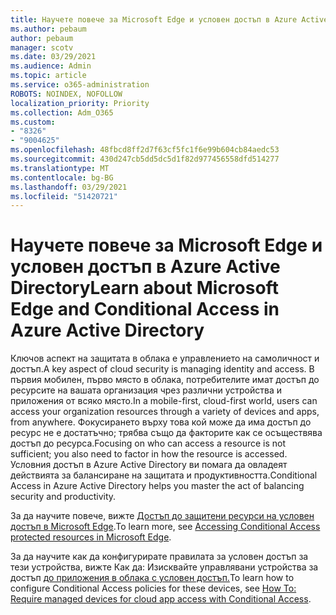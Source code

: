 ```yaml
---
title: Научете повече за Microsoft Edge и условен достъп в Azure Active Directory
ms.author: pebaum
author: pebaum
manager: scotv
ms.date: 03/29/2021
ms.audience: Admin
ms.topic: article
ms.service: o365-administration
ROBOTS: NOINDEX, NOFOLLOW
localization_priority: Priority
ms.collection: Adm_O365
ms.custom:
- "8326"
- "9004625"
ms.openlocfilehash: 48fbcd8ff2d7f63cf5fc1f6e99b604cb84aedc53
ms.sourcegitcommit: 430d247cb5dd5dc5d1f82d977456558dfd514277
ms.translationtype: MT
ms.contentlocale: bg-BG
ms.lasthandoff: 03/29/2021
ms.locfileid: "51420721"
---
```

# <a name="learn-about-microsoft-edge-and-conditional-access-in-azure-active-directory"></a><span data-ttu-id="504be-102">Научете повече за Microsoft Edge и условен достъп в Azure Active Directory</span><span class="sxs-lookup"><span data-stu-id="504be-102">Learn about Microsoft Edge and Conditional Access in Azure Active Directory</span></span>

<span data-ttu-id="504be-103">Ключов аспект на защитата в облака е управлението на самоличност и достъп.</span><span class="sxs-lookup"><span data-stu-id="504be-103">A key aspect of cloud security is managing identity and access.</span></span> <span data-ttu-id="504be-104">В първия мобилен, първо място в облака, потребителите имат достъп до ресурсите на вашата организация чрез различни устройства и приложения от всяко място.</span><span class="sxs-lookup"><span data-stu-id="504be-104">In a mobile-first, cloud-first world, users can access your organization resources through a variety of devices and apps, from anywhere.</span></span> <span data-ttu-id="504be-105">Фокусирането върху това кой може да има достъп до ресурс не е достатъчно; трябва също да факторите как се осъществява достъп до ресурса.</span><span class="sxs-lookup"><span data-stu-id="504be-105">Focusing on who can access a resource is not sufficient; you also need to factor in how the resource is accessed.</span></span> <span data-ttu-id="504be-106">Условния достъп в Azure Active Directory ви помага да овладеят действията за балансиране на защитата и продуктивността.</span><span class="sxs-lookup"><span data-stu-id="504be-106">Conditional Access in Azure Active Directory helps you master the act of balancing security and productivity.</span></span>

<span data-ttu-id="504be-107">За да научите повече, вижте [Достъп до защитени ресурси на условен достъп в Microsoft Edge](https://go.microsoft.com/fwlink/?linkid=2152158).</span><span class="sxs-lookup"><span data-stu-id="504be-107">To learn more, see [Accessing Conditional Access protected resources in Microsoft Edge](https://go.microsoft.com/fwlink/?linkid=2152158).</span></span>

<span data-ttu-id="504be-108">За да научите как да конфигурирате правилата за условен достъп за тези устройства, вижте Как да: Изисквайте управлявани устройства за достъп [до приложения в облака с условен достъп.](https://go.microsoft.com/fwlink/?linkid=2137682)</span><span class="sxs-lookup"><span data-stu-id="504be-108">To learn how to configure Conditional Access policies for these devices, see [How To: Require managed devices for cloud app access with Conditional Access](https://go.microsoft.com/fwlink/?linkid=2137682).</span></span>